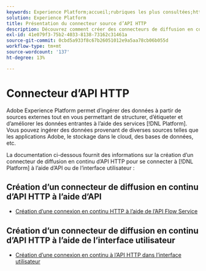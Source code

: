 ```yaml
---
keywords: Experience Platform;accueil;rubriques les plus consultées;http api
solution: Experience Platform
title: Présentation du connecteur source d’API HTTP
description: Découvrez comment créer des connecteurs de diffusion en continu pour vous connecter à Adobe Experience Platform à l’aide d’API ou de l’interface utilisateur.
exl-id: 41e079f3-75b2-4033-8138-73162c31461a
source-git-commit: 0cbd5a933f8c67b26051012e9a5aa78cb06b055d
workflow-type: tm+mt
source-wordcount: '137'
ht-degree: 13%

---
```


# Connecteur d’API HTTP

Adobe Experience Platform permet d’ingérer des données à partir de sources externes tout en vous permettant de structurer, d’étiqueter et d’améliorer les données entrantes à l’aide des services [!DNL Platform]. Vous pouvez ingérer des données provenant de diverses sources telles que les applications Adobe, le stockage dans le cloud, des bases de données, etc.

La documentation ci-dessous fournit des informations sur la création d’un connecteur de diffusion en continu d’API HTTP pour se connecter à [!DNL Platform] à l’aide d’API ou de l’interface utilisateur :

## Création d’un connecteur de diffusion en continu d’API HTTP à l’aide d’API

- [Création d’une connexion en continu HTTP à l’aide de l’API Flow Service](../../tutorials/api/create/streaming/http.md)

## Création d’un connecteur de diffusion en continu d’API HTTP à l’aide de l’interface utilisateur

- [Création d’une connexion en continu à l’API HTTP dans l’interface utilisateur](../../tutorials/ui/create/streaming/http.md)
